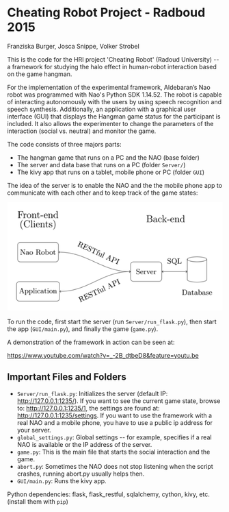 # Cheating Robot Project - Radboud 2015

Franziska Burger, Josca Snippe, Volker Strobel

This is the code for the HRI project 'Cheating Robot' (Radoud
University) -- a framework for studying the halo effect in human-robot
interaction based on the game hangman.

For the implementation of the experimental framework, Aldebaran’s Nao
robot was programmed with Nao's Python SDK 1.14.52. The robot is
capable of interacting autonomously with the users by using speech
recognition and speech synthesis. Additionally, an application with a
graphical user interface (GUI) that displays the Hangman game status
for the participant is included. It also allows the experimenter to
change the parameters of the interaction (social vs. neutral) and
monitor the game.

The code consists of three majors parts:

- The hangman game that runs on a PC and the NAO (base folder) 
- The server and data base that runs on a PC (folder `Server/`)
- The kivy app that runs on a tablet, mobile phone or PC (folder `GUI`)

The idea of the server is to enable the NAO and the the mobile phone
app to communicate with each other and to keep track of the game
states:

![Architecture](https://raw.githubusercontent.com/Pold87/cheating-robot/master/architecture.png "Architecture")

To run the code, first start the server (run `Server/run_flask.py`),
then start the app (`GUI/main.py`), and finally the game (`game.py`).

A demonstration of the framework in action can be seen at:

https://www.youtube.com/watch?v=_-2B_dtbeD8&feature=youtu.be

## Important Files and Folders

- `Server/run_flask.py`: Initializes the server (default IP: http://127.0.0.1:1235/). If you want to see the current game state, browse to: http://127.0.0.1:1235/1, the settings are found at: http://127.0.0.1:1235/settings. If you want to use the framework with a real NAO and a mobile phone, you have to use a public ip address for your server.
- `global_settings.py`: Global settings -- for example, specifies if a real NAO is available or the IP address of the server.
- `game.py`: This is the main file that starts the social interaction and the game.
- `abort.py`: Sometimes the NAO does not stop listening when the script crashes, running abort.py usually helps then.
- `GUI/main.py`: Runs the kivy app.

Python dependencies:
flask, flask_restful, sqlalchemy, cython, kivy, etc. (install them with `pip`)
